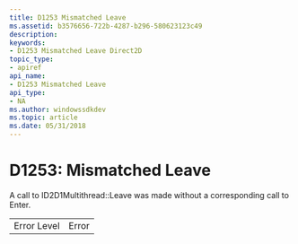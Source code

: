 ```yaml
---
title: D1253 Mismatched Leave
ms.assetid: b3576656-722b-4287-b296-580623123c49
description: 
keywords:
- D1253 Mismatched Leave Direct2D
topic_type:
- apiref
api_name:
- D1253 Mismatched Leave
api_type:
- NA
ms.author: windowssdkdev
ms.topic: article
ms.date: 05/31/2018
---
```


# D1253: Mismatched Leave

A call to ID2D1Multithread::Leave was made without a corresponding call to Enter.



|             |       |
|-------------|-------|
| Error Level | Error |



 

 

 




